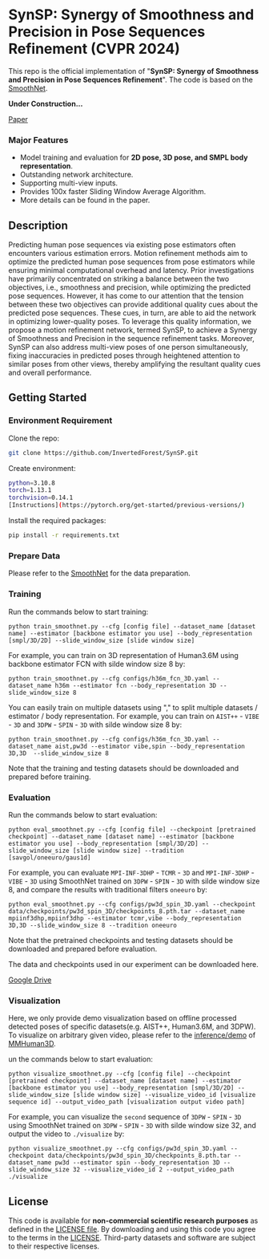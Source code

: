  # SynSP: Synergy of Smoothness and Precision in Pose Sequences Refinement (CVPR 2024)

This repo is the official implementation of "**SynSP: Synergy of Smoothness and Precision in Pose Sequences Refinement**". The code is based on the [SmoothNet](https://github.com/cure-lab/SmoothNet). 

**Under Construction...**

[Paper](https://openaccess.thecvf.com/content/CVPR2024/papers/Wang_SynSP_Synergy_of_Smoothness_and_Precision_in_Pose_Sequences_Refinement_CVPR_2024_paper.pdf)

### Major Features

- Model training and evaluation for **2D pose, 3D pose, and SMPL body representation**.
- Outstanding network architecture.
- Supporting multi-view inputs.
- Provides 100x faster Sliding Window Average Algorithm.
- More details can be found in the paper.

## Description
Predicting human pose sequences via existing pose estimators often encounters various estimation errors. Motion refinement methods aim to optimize the predicted human pose sequences from pose estimators while ensuring minimal computational overhead and latency. Prior investigations have primarily concentrated on  striking a balance between the two objectives, i.e., smoothness and precision, while optimizing the predicted pose sequences. However, it has come to our attention that the tension between these two objectives can provide additional quality cues about the predicted pose sequences. These cues, in turn, are able to aid the network in optimizing lower-quality poses. To leverage this quality information, we propose a motion refinement network, termed SynSP, to achieve a Synergy of Smoothness and Precision in the sequence refinement tasks. Moreover, SynSP can also address multi-view poses of one person simultaneously, fixing inaccuracies in predicted poses through heightened attention to similar poses from other views, thereby amplifying the resultant quality cues and overall performance.

## Getting Started

### Environment Requirement

Clone the repo:
```bash
git clone https://github.com/InvertedForest/SynSP.git
```
Create  environment:
```bash
python=3.10.8
torch=1.13.1 
torchvision=0.14.1
[Instructions](https://pytorch.org/get-started/previous-versions/)
```
Install the required packages:
```bash
pip install -r requirements.txt
```

### Prepare Data
Please refer to the [SmoothNet](https://github.com/cure-lab/SmoothNet?tab=readme-ov-file#prepare-data) for the data preparation.

### Training

Run the commands below to start training:

```shell script
python train_smoothnet.py --cfg [config file] --dataset_name [dataset name] --estimator [backbone estimator you use] --body_representation [smpl/3D/2D] --slide_window_size [slide window size]
```

For example, you can train on 3D representation of Human3.6M using backbone estimator FCN with silde window size 8 by:

```shell script
python train_smoothnet.py --cfg configs/h36m_fcn_3D.yaml --dataset_name h36m --estimator fcn --body_representation 3D --slide_window_size 8
```

You can easily train on multiple datasets using "," to split multiple datasets / estimator / body representation. For example, you can train on `AIST++` - `VIBE` - `3D` and `3DPW` - `SPIN` - `3D` with silde window size 8 by:

```shell script
python train_smoothnet.py --cfg configs/h36m_fcn_3D.yaml --dataset_name aist,pw3d --estimator vibe,spin --body_representation 3D,3D  --slide_window_size 8
```

Note that the training and testing datasets should be downloaded and prepared before training.

### Evaluation

Run the commands below to start evaluation:

```shell script
python eval_smoothnet.py --cfg [config file] --checkpoint [pretrained checkpoint] --dataset_name [dataset name] --estimator [backbone estimator you use] --body_representation [smpl/3D/2D] --slide_window_size [slide window size] --tradition [savgol/oneeuro/gaus1d]
```

For example, you can evaluate `MPI-INF-3DHP` - `TCMR` - `3D` and `MPI-INF-3DHP` - `VIBE` - `3D` using SmoothNet trained on `3DPW` - `SPIN` - `3D` with silde window size 8, and compare the results with traditional filters `oneeuro` by:

```shell script
python eval_smoothnet.py --cfg configs/pw3d_spin_3D.yaml --checkpoint data/checkpoints/pw3d_spin_3D/checkpoints_8.pth.tar --dataset_name mpiinf3dhp,mpiinf3dhp --estimator tcmr,vibe --body_representation 3D,3D --slide_window_size 8 --tradition oneeuro
```

Note that the pretrained checkpoints and testing datasets should be downloaded and prepared before evaluation.

The data and checkpoints used in our experiment can be downloaded here. 

[Google Drive](https://drive.google.com/drive/folders/1eZAXlF1cSbMuswyPCmWe-3oWS_3g6uk0?usp=sharing)

### Visualization

Here, we only provide demo visualization based on offline processed detected poses of specific datasets(e.g. AIST++, Human3.6M, and 3DPW). To visualize on arbitrary given video, please refer to the [inference/demo](https://github.com/open-mmlab/mmhuman3d/blob/main/docs/getting_started.md) of [MMHuman3D](https://github.com/open-mmlab/mmhuman3d).

un the commands below to start evaluation:

```shell script
python visualize_smoothnet.py --cfg [config file] --checkpoint [pretrained checkpoint] --dataset_name [dataset name] --estimator [backbone estimator you use] --body_representation [smpl/3D/2D] --slide_window_size [slide window size] --visualize_video_id [visualize sequence id] --output_video_path [visualization output video path]
```

For example, you can visualize the `second` sequence of `3DPW` - `SPIN` - `3D` using SmoothNet trained on `3DPW` - `SPIN` - `3D` with silde window size 32, and output the video to `./visualize` by:

```shell script
python visualize_smoothnet.py --cfg configs/pw3d_spin_3D.yaml --checkpoint data/checkpoints/pw3d_spin_3D/checkpoints_8.pth.tar --dataset_name pw3d --estimator spin --body_representation 3D --slide_window_size 32 --visualize_video_id 2 --output_video_path ./visualize
```

## License
This code is available for **non-commercial scientific research purposes** as defined in the [LICENSE file](./LICENSE). By downloading and using this code you agree to the terms in the [LICENSE](./LICENSE). Third-party datasets and software are subject to their respective licenses.

